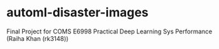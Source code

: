 # automl-disaster-images
Final Project for COMS E6998 Practical Deep Learning Sys Performance (Raiha Khan (rk3148))
